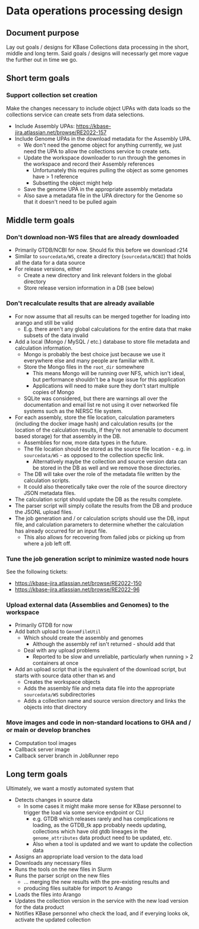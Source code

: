 # Data operations processing design

## Document purpose

Lay out goals / designs for KBase Collections data processing in the short, middle and long term.
Said goals / designs will necessarly get more vague the further out in time we go.

## Short term goals

### Support collection set creation

Make the changes necessary to include object UPAs with data loads so the collections service
can create sets from data selections.

* Include Assembly UPAs: https://kbase-jira.atlassian.net/browse/RE2022-157
* Include Genome UPAs in the download metadata for the Assembly UPA.
  * We don't need the genome object for anything currently, we just need the UPA to allow the
    collections service to create sets.
  * Update the workspace downloader to run through the genomes in the workspace and record their
    Assembly references
    * Unfortunately this requires pulling the object as some genomes have > 1 reference
    * Subsetting the object might help
  * Save the genome UPA in the appropriate assembly metadata
  * Also save a metadata file in the UPA directory for the Genome so that it doesn't need to be
    pulled again

## Middle term goals

### Don't download non-WS files that are already downloaded

  * Primarily GTDB/NCBI for now. Should fix this before we download r214
  * Similar to `sourcedata/WS`, create a directory (`sourcedata/NCBI`) that holds all the data for
    a data source
  * For release versions, either
    * Create a new directory and link relevant folders in the global directory
    * Store release version information in a DB (see below)

### Don't recalculate results that are already available

  * For now assume that all results can be merged together for loading into arango and still be
    valid
    * E.g. there aren't any global calculations for the entire data that make subsets of the
      data invalid
  * Add a local (Mongo / MySQL / etc.) database to store file metadata and calculation information.
    * Mongo is probably the best choice just because we use it everywhere else and many people
      are familiar with it.
    * Store the Mongo files in the `root_dir` somewhere
      * This means Mongo will be running over NFS, which isn't ideal, but performance shouldn't
        be a huge issue for this application
      * Applications will need to make sure they don't start multiple copies of Mongo
    * SQLite was considered, but there are warnings all over the documentation and email list
      re not using it over networked file systems such as the NERSC file system.
  * For each assembly, store the file location, calculation parameters (including the docker image
    hash) and calculation results (or the location of the calculation results, if they're not
    amenable to document based storage) for that assembly in the DB.
    * Assemblies for now, more data types in the future.
    * The file location should be stored as the source file location - e.g. in `sourcedata/WS` -
      as opposed to the collection specfic link.
      * Alternatively maybe the collection and source version data can be stored in the DB as well
        and we remove those directories.
    * The DB will take over the role of the metadata file written by the calculation scripts.
    * It could also theoretically take over the role of the source directory JSON metadata files.
  * The calculation script should update the DB as the results complete.
  * The parser script will simply collate the results from the DB and produce the JSONL upload
    files.
  * The job generation and / or calculation scripts should use the DB, input file, and calculation
    parameters to determine whether the calculation has already occurred for an input file.
    * This also allows for recovering from failed jobs or picking up from where a job left off.

### Tune the job generation script to minimize wasted node hours

See the following tickets:

  * https://kbase-jira.atlassian.net/browse/RE2022-150
  * https://kbase-jira.atlassian.net/browse/RE2022-96

### Upload external data (Assemblies and Genomes) to the workspace

  * Primarily GTDB for now
  * Add batch upload to `GenomFileUtil`
    * Which should create the assembly and genomes
      * Although the assembly ref isn't returned - should add that
    * Deal with any upload problems
      * Reported to be slow and unreliable, particularly when running > 2 containers at once
  * Add an upload script that is the equivalent of the download script, but starts with source
    data other than `WS` and
    * Creates the workspace objects
    * Adds the assembly file and meta data file into the appropriate `sourcedata/WS`
      subdirectories
    * Adds a collection name and source version directory and links the objects into that directory

### Move images and code in non-standard locations to GHA and / or main or develop branches

  * Computation tool images
  * Callback server image
  * Callback server branch in JobRunner repo

## Long term goals

Ultimately, we want a mostly automated system that

* Detects changes in source data
  * In some cases it might make more sense for KBase personnel to trigger the load via some
    service endpoint or CLI
      * e.g. GTDB which releases rarely and has complications re loading, as the GTDB_tk app
        probably needs updating, collections which have old gtdb lineages in the
        `genome_attributes` data product need to be updated, etc.
      * Also when a tool is updated and we want to update the collection data
* Assigns an appropriate load version to the data load
* Downloads any necessary files
* Runs the tools on the new files in Slurm
* Runs the parser script on the new files
  * ... merging the new results with the pre-existing results and
  * producing files suitable for import to Arango
* Loads the files into Arango
* Updates the collection version in the service with the new load version for the data product
* Notifies KBase personnel who check the load, and if everying looks ok, activate the updated
  collection

